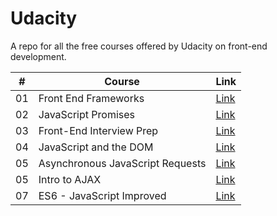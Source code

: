 # Udacity
A repo for all the free courses offered by Udacity on front-end development.

|  #  | Course                                                                                                                     | Link                                                                       |
| :-: | --------------------------------------------------------------------------------------------------------------------------- | --------------------------------------------------------------------------------- |
| 01  | Front End Frameworks                                    | [Link](https://www.udacity.com/course/front-end-frameworks--ud894)               |
| 02  | JavaScript Promises                                     | [Link](https://www.udacity.com/course/javascript-promises--ud898)               |
| 03  | Front-End Interview Prep                                | [Link](https://www.udacity.com/course/front-end-interview-prep--ud250)               |
| 04  |JavaScript and the DOM                                   | [Link](https://www.udacity.com/course/javascript-and-the-dom--ud117)               |
| 05  |Asynchronous JavaScript Requests                         | [Link](https://www.udacity.com/course/asynchronous-javascript-requests--ud109)               |
| 05  |Intro to AJAX                                            | [Link](https://www.udacity.com/course/intro-to-ajax--ud110)               |
| 07  |ES6 - JavaScript Improved                              | [Link](https://www.udacity.com/course/es6-javascript-improved--ud356)               |
